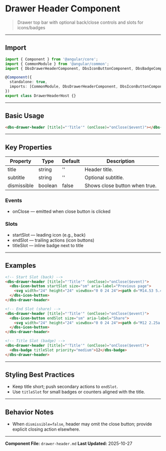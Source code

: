 # Drawer Header Component

> Drawer top bar with optional back/close controls and slots for icons/badges

---

## Import

```typescript
import { Component } from '@angular/core';
import { CommonModule } from '@angular/common';
import { DbsDrawerHeaderComponent, DbsIconButtonComponent, DbsBadgeComponent } from '@dbs-angular/core';

@Component({
  standalone: true,
  imports: [CommonModule, DbsDrawerHeaderComponent, DbsIconButtonComponent, DbsBadgeComponent],
})
export class DrawerHeaderHost {}
```

---

## Basic Usage

```html
<dbs-drawer-header [title]="'Title'" (onClose)="onClose($event)"></dbs-drawer-header>
```

---

## Key Properties

| Property | Type | Default | Description |
|----------|------|---------|-------------|
| title | string | '' | Header title. |
| subtitle | string | '' | Optional subtitle. |
| dismissible | boolean | false | Shows close button when true. |

### Events

- onClose — emitted when close button is clicked

### Slots

- startSlot — leading icon (e.g., back)
- endSlot — trailing actions (icon buttons)
- titleSlot — inline badge next to title

---

## Examples

```html
<!-- Start Slot (back) -->
<dbs-drawer-header [title]="'Title'" (onClose)="onClose($event)">
  <dbs-icon-button startSlot size="sm" aria-label="Previous page">
    <svg width="24" height="24" viewBox="0 0 24 24"><path d="M14.53 5.47a.75.75 0 010 1.06L9.06 12l5.47 5.47a.75.75 0 11-1.06 1.06L7.47 12.53a.75.75 0 010-1.06l5-5a.75.75 0 011.06 0z" fill="var(--color-icon-active)"/></svg>
  </dbs-icon-button>
</dbs-drawer-header>

<!-- End Slot (share) -->
<dbs-drawer-header [title]="'Title'" (onClose)="onClose($event)">
  <dbs-icon-button endSlot size="sm" aria-label="Share">
    <svg width="24" height="24" viewBox="0 0 24 24"><path d="M12 2.25a.75.75 0 01.53.22l3 3a.75.75 0 11-1.06 1.06L12.75 4.81V14a.75.75 0 01-1.5 0V4.81L9.53 6.53A.75.75 0 018.47 5.47l3-3a.75.75 0 01.53-.22z" fill="var(--color-icon-active)"/></svg>
  </dbs-icon-button>
</dbs-drawer-header>

<!-- Title Slot (badge) -->
<dbs-drawer-header [title]="'Title'" (onClose)="onClose($event)">
  <dbs-badge titleSlot priority="medium">12</dbs-badge>
</dbs-drawer-header>
```

---

## Styling Best Practices

- Keep title short; push secondary actions to `endSlot`.
- Use `titleSlot` for small badges or counters aligned with the title.

---

## Behavior Notes

- When `dismissible=false`, header may omit the close button; provide explicit closing action elsewhere.

---

**Component File:** `drawer-header.md`
**Last Updated:** 2025-10-27

